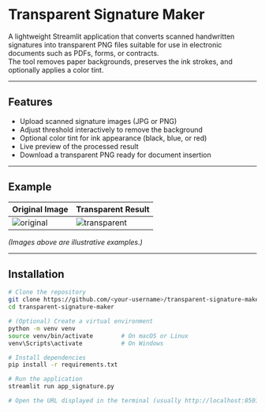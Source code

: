 # Transparent Signature Maker

A lightweight Streamlit application that converts scanned handwritten signatures into transparent PNG files suitable for use in electronic documents such as PDFs, forms, or contracts.  
The tool removes paper backgrounds, preserves the ink strokes, and optionally applies a color tint.

---

## Features

- Upload scanned signature images (JPG or PNG)
- Adjust threshold interactively to remove the background
- Optional color tint for ink appearance (black, blue, or red)
- Live preview of the processed result
- Download a transparent PNG ready for document insertion

---

## Example

| Original Image | Transparent Result |
|----------------|--------------------|
| ![original](docs/sample_original.jpg) | ![transparent](docs/sample_result.png) |

*(Images above are illustrative examples.)*

---

## Installation

```bash
# Clone the repository
git clone https://github.com/<your-username>/transparent-signature-maker.git
cd transparent-signature-maker

# (Optional) Create a virtual environment
python -m venv venv
source venv/bin/activate        # On macOS or Linux
venv\Scripts\activate           # On Windows

# Install dependencies
pip install -r requirements.txt

# Run the application
streamlit run app_signature.py

# Open the URL displayed in the terminal (usually http://localhost:8501)

